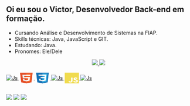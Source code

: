 ## Oi eu sou o Victor, Desenvolvedor Back-end em formação.
 - Cursando Análise e Desenvolvimento de Sistemas na FIAP.
 - Skills técnicas: Java, JavaScript e GIT.
 - Estudando: Java.
 - Pronomes: Ele/Dele
<div align="center">
  <a href="https://github.com/VictorMiguel35">
  <img height="150em" src="https://github-readme-stats.vercel.app/api?username=VictorMiguel35&show_icons=true&theme=nightowl&include_all_commits=true&count_private=true"/>
  <img height="150em" src="https://github-readme-stats.vercel.app/api/top-langs/?username=VictorMiguel35&layout=donut&langs_count=7&theme=nightowl"/>
</div>
  
  <div style="display: inline_block"><br>
    <img align="center" alt="Js" height="30" width="40" src="https://icongr.am/devicon/java-original-wordmark.svg?size=148&color=currentColor" />
  <img align="center" alt="HTML" height="30" width="40" src="https://raw.githubusercontent.com/devicons/devicon/master/icons/html5/html5-original.svg">
  <img align="center" alt="CSS" height="30" width="40" src="https://raw.githubusercontent.com/devicons/devicon/master/icons/css3/css3-original.svg">
  <img align="center" alt="Js" height="30" width="40" src="https://icongr.am/devicon/git-original.svg?size=128&color=currentColor" />
  <img align="center" alt="Js" height="30" width="40" src="https://raw.githubusercontent.com/devicons/devicon/master/icons/javascript/javascript-plain.svg">
  <img align="center" alt="Js" height="30" width="40" src="https://cdn.jsdelivr.net/gh/devicons/devicon@latest/icons/intellij/intellij-original.svg" />
          
   
  
  
  
  
  
</div>
  
## 
  <div> 
  <a href="https://wa.me/+5521970823784" target="_blank"><img src="https://img.shields.io/badge/WhatsApp-25D366?style=for-the-badge&logo=whatsapp&logoColor=white" target="_blank"></a>
  <a href = "mailto:victorgabrielam12@gmail.com"><img src="https://img.shields.io/badge/Gmail-D14836?style=for-the-badge&logo=gmail&logoColor=white" target="_blank"></a>
  <a href="https://www.linkedin.com/in/victor-aguiar-miguel/" target="_blank"><img src="https://img.shields.io/badge/-LinkedIn-%230077B5?style=for-the-badge&logo=linkedin&logoColor=white" target="_blank"></a> 
    
  </div>


